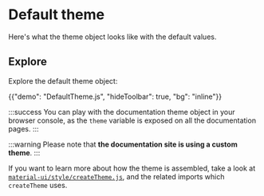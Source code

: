 # Default theme

<p class="description">Here's what the theme object looks like with the default values.</p>

## Explore

Explore the default theme object:

{{"demo": "DefaultTheme.js", "hideToolbar": true, "bg": "inline"}}

:::success
You can play with the documentation theme object in your browser console,
as the `theme` variable is exposed on all the documentation pages.
:::

:::warning
Please note that **the documentation site is using a custom theme**.
:::

<!-- #default-branch-switch -->

If you want to learn more about how the theme is assembled, take a look at [`material-ui/style/createTheme.js`](https://github.com/mui/material-ui/blob/master/packages/mui-material/src/styles/createTheme.js),
and the related imports which `createTheme` uses.
